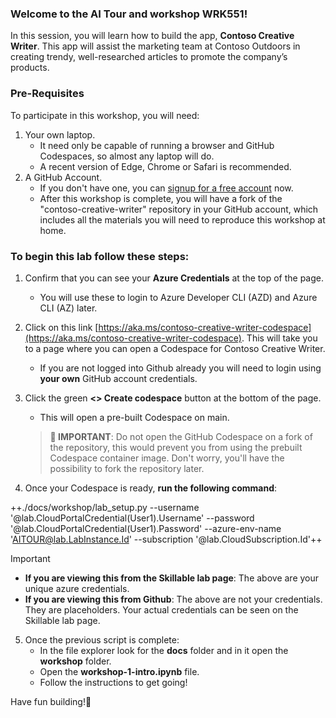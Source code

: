 ### Welcome to the AI Tour and workshop WRK551!

In this session, you will learn how to build the app, **Contoso Creative Writer**. This app will assist the marketing team at Contoso Outdoors in creating trendy, well-researched articles to promote the company’s products.

### Pre-Requisites

To participate in this workshop, you will need:

1. Your own laptop.
    * It need only be capable of running a browser and GitHub Codespaces, so almost any laptop will do.
    * A recent version of Edge, Chrome or Safari is recommended.
2. A GitHub Account.
    * If you don't have one, you can [signup for a free account](https://github.com/signup) now.
    * After this workshop is complete, you will have a fork of the "contoso-creative-writer" repository in your GitHub account, which includes all the materials you will need to reproduce this workshop at home.


### To begin this lab follow these steps:

1. Confirm that you can see your **Azure Credentials** at the top of the page. 
    * You will use these to login to Azure Developer CLI (AZD) and Azure CLI (AZ) later. 

2.  Click on this link [https://aka.ms/contoso-creative-writer-codespace](https://aka.ms/contoso-creative-writer-codespace). This will take you to a page where you can open a Codespace for Contoso Creative Writer. 
    * If you are not logged into Github already you will need to login using **your own** GitHub account credentials. 

3. Click the green **<> Create codespace** button at the bottom of the page.
    * This will open a pre-built Codespace on main. 

    > **🚧 IMPORTANT**: Do not open the GitHub Codespace on a fork of the repository, this would prevent you from using the prebuilt Codespace container image. Don't worry, you'll have the possibility to fork the repository later.

4. Once your Codespace is ready, **run the following command**:

++./docs/workshop/lab_setup.py --username '@lab.CloudPortalCredential(User1).Username' --password '@lab.CloudPortalCredential(User1).Password' --azure-env-name 'AITOUR@lab.LabInstance.Id' --subscription '@lab.CloudSubscription.Id'++


> [!IMPORTANT]
> - **If you are viewing this from the Skillable lab page**: The above are your unique azure credentials.
> - **If you are viewing this from Github**: The above are not your credentials. They are placeholders. Your actual credentials can be seen on the Skillable lab page.


5. Once the previous script is complete:
    * In the file explorer look for the **docs** folder and in it open the **workshop** folder. 
    * Open the **workshop-1-intro.ipynb** file. 
    * Follow the instructions to get going!

Have fun building!🎉
